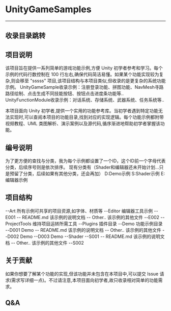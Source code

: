 # UnityGameSamples
---
## 收录目录跳转

## 项目说明
该项目旨在提供一系列简单的游戏功能示例,方便 Unity 初学者参考和学习。每个示例的代码行数控制在 100 行左右,确保代码简洁易懂。如果某个功能实现较为复杂,则会移至 "sssss" 项目,该项目结构与本项目类似,但收录的是更复杂的系统功能示例。
UnityGameSample收录示例：注册登录功能、拼图功能、NavMesh寻路路径绘制、点击生成不同技能按钮、按钮点击进度条功能等..
UnityFunctionModule收录示例：对话系统、存储系统、武器系统、任务系统等..

本项目面向 Unity 初学者,提供一个实用的功能参考库。当初学者遇到特定功能无法实现时,可以查阅本项目的功能目录,找到对应的实现逻辑。每个功能示例都附带视频教程、UML 类图解析、演示案例以及源代码,循序渐进地帮助初学者掌握该功能。

## 编号说明
为了更方便的查找与分类，我为每个示例都设置了一个ID，这个ID前一个字母代表分类，后续序号则是依次排序。
现有分类有（Shader和编辑器还未开始计划...只是预留了分类，后续如果有其他分类，还会再加）
D:Demo示例
S:Shader示例
E:编辑器示例

## 项目结构
--Art      所有示例可共享的项目资源,如字体、材质等
--Editor   编辑器工具示例
    --E001
      -- README.md 该示例的说明文档
      -- Other..   该示例的其他文件
    --E002
    --ProjectTools 维持项目运转所需工具
--Plugins  插件目录
--Demo     功能示例目录
    --D001 Demo
      -- README.md 该示例的说明文档
      -- Other..   该示例的其他文件
    --D002 Demo
    --D003 Demo
--Shader
    --S001
      -- README.md 该示例的说明文档
      -- Other..   该示例的其他文件
    --S002

## 关于贡献
如果你想要了解某个功能的实现,但该功能并未包含在本项目中,可以提交 Issue 请求(需求写详细一点)。不过请注意,本项目面向初学者,故只收录相对简单的功能需求。

## Q&A
 


